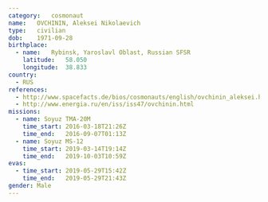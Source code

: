 ```yaml
---
category:	cosmonaut
name:	OVCHININ, Aleksei Nikolaevich
type:	civilian
dob:	1971-09-28
birthplace:
  - name:	Rybinsk, Yaroslavl Oblast, Russian SFSR
    latitude:	58.050
    longitude:	38.833
country:
  - RUS
references:
  - http://www.spacefacts.de/bios/cosmonauts/english/ovchinin_aleksei.htm
  - http://www.energia.ru/en/iss/iss47/ovchinin.html
missions:
  - name: Soyuz TMA-20M
    time_start: 2016-03-18T21:26Z
    time_end:   2016-09-07T01:13Z
  - name: Soyuz MS-12
    time_start: 2019-03-14T19:14Z
    time_end:   2019-10-03T10:59Z
evas:
  - time_start: 2019-05-29T15:42Z
    time_end:   2019-05-29T21:43Z
gender:	Male
---
```

